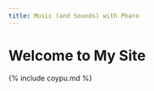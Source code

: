 ```yaml
---
title: Music (and Sounds) with Pharo
---
```



# Welcome to My Site

<div class="coypu-doc">
  {% include coypu.md %}
</div>
